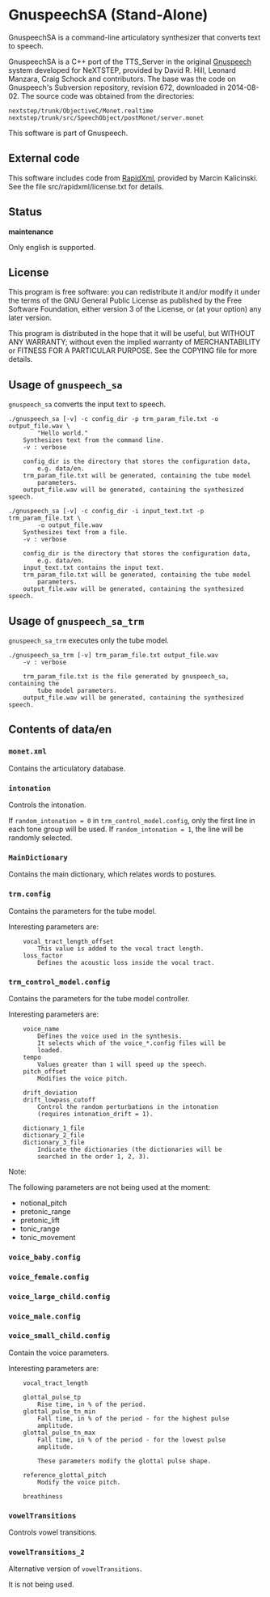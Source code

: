 
GnuspeechSA (Stand-Alone)
=========================

GnuspeechSA is a command-line articulatory synthesizer that converts text
to speech.

GnuspeechSA is a C++ port of the TTS_Server in the original [Gnuspeech][]
system developed for NeXTSTEP, provided by David R. Hill, Leonard Manzara,
Craig Schock and contributors.
The base was the code on Gnuspeech's Subversion repository, revision 672,
downloaded in 2014-08-02. The source code was obtained from the directories:

    nextstep/trunk/ObjectiveC/Monet.realtime
    nextstep/trunk/src/SpeechObject/postMonet/server.monet

This software is part of Gnuspeech.

[Gnuspeech]: http://www.gnu.org/software/gnuspeech/

External code
-------------

This software includes code from [RapidXml][], provided by Marcin Kalicinski.
See the file src/rapidxml/license.txt for details.

[RapidXml]: http://rapidxml.sourceforge.net/

Status
------

**maintenance**

Only english is supported.

License
-------

This program is free software: you can redistribute it and/or modify
it under the terms of the GNU General Public License as published by
the Free Software Foundation, either version 3 of the License, or
(at your option) any later version.

This program is distributed in the hope that it will be useful,
but WITHOUT ANY WARRANTY; without even the implied warranty of
MERCHANTABILITY or FITNESS FOR A PARTICULAR PURPOSE. See the
COPYING file for more details.

Usage of `gnuspeech_sa`
-----------------------

`gnuspeech_sa` converts the input text to speech.

    ./gnuspeech_sa [-v] -c config_dir -p trm_param_file.txt -o output_file.wav \
            "Hello world."
        Synthesizes text from the command line.
        -v : verbose

        config_dir is the directory that stores the configuration data,
            e.g. data/en.
        trm_param_file.txt will be generated, containing the tube model
            parameters.
        output_file.wav will be generated, containing the synthesized speech.

    ./gnuspeech_sa [-v] -c config_dir -i input_text.txt -p trm_param_file.txt \
            -o output_file.wav
        Synthesizes text from a file.
        -v : verbose

        config_dir is the directory that stores the configuration data,
            e.g. data/en.
        input_text.txt contains the input text.
        trm_param_file.txt will be generated, containing the tube model
            parameters.
        output_file.wav will be generated, containing the synthesized speech.

Usage of `gnuspeech_sa_trm`
---------------------------

`gnuspeech_sa_trm` executes only the tube model.

    ./gnuspeech_sa_trm [-v] trm_param_file.txt output_file.wav
        -v : verbose

        trm_param_file.txt is the file generated by gnuspeech_sa, containing the
            tube model parameters.
        output_file.wav will be generated, containing the synthesized speech.

Contents of data/en
-------------------

### `monet.xml`

Contains the articulatory database.

### `intonation`

Controls the intonation.

If `random_intonation = 0` in `trm_control_model.config`, only the first
line in each tone group will be used. If `random_intonation = 1`, the
line will be randomly selected.

### `MainDictionary`

Contains the main dictionary, which relates words to postures.

### `trm.config`

Contains the parameters for the tube model.

Interesting parameters are:

        vocal_tract_length_offset
            This value is added to the vocal tract length.
        loss_factor
            Defines the acoustic loss inside the vocal tract.

### `trm_control_model.config`

Contains the parameters for the tube model controller.

Interesting parameters are:

        voice_name
            Defines the voice used in the synthesis.
            It selects which of the voice_*.config files will be
            loaded.
        tempo
            Values greater than 1 will speed up the speech.
        pitch_offset
            Modifies the voice pitch.

        drift_deviation
        drift_lowpass_cutoff
            Control the random perturbations in the intonation
            (requires intonation_drift = 1).

        dictionary_1_file
        dictionary_2_file
        dictionary_3_file
            Indicate the dictionaries (the dictionaries will be
            searched in the order 1, 2, 3).

Note:

The following parameters are not being used at the moment:

- notional_pitch
- pretonic_range
- pretonic_lift
- tonic_range
- tonic_movement

### `voice_baby.config`

### `voice_female.config`

### `voice_large_child.config`

### `voice_male.config`

### `voice_small_child.config`

Contain the voice parameters.

Interesting parameters are:

        vocal_tract_length

        glottal_pulse_tp
            Rise time, in % of the period.
        glottal_pulse_tn_min
            Fall time, in % of the period - for the highest pulse
            amplitude.
        glottal_pulse_tn_max
            Fall time, in % of the period - for the lowest pulse
            amplitude.

            These parameters modify the glottal pulse shape.

        reference_glottal_pitch
            Modify the voice pitch.

        breathiness

### `vowelTransitions`

Controls vowel transitions.

### `vowelTransitions_2`

Alternative version of `vowelTransitions`.

It is not being used.
